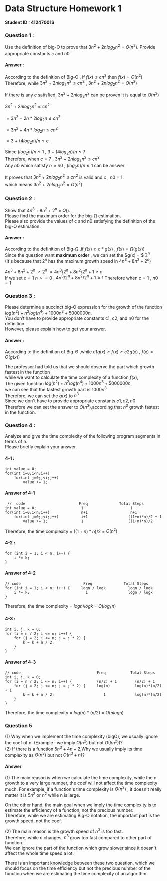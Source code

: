 # Data Structure Homework 1

**Student ID : 41247001S**

### Question 1 : 
Use the definition of big-O to prove that $3n^2$ + $2n log_2 n^2 = O(n^
2
)$. 
Provide appropriate constants $c$ and $n0$. 

#### Answer :

According to the definition of Big-O , if $f(x) \leq cn^2$ then $f(x) = O(n^2)$ <br>
Therefore, while  $3n^2$ + $2n log_2 n^2 \leq cn^2$ , $3n^2$ + $2n log_2 n^2 = O(n^2)$

If there is any $c$ satisfied, $3n^2$ + $2n log_2 n^2$ can be proven it is equal to $O(n^2)$


$3n^2$ + $2n log_2 n^2 \leq cn^2$ 

$= 3n^2$ + $2n * 2log_2 n \leq cn^2$

$= 3n^2$ + $4n * log_2 n \leq cn^2$

$= 3$ + $(4log_2 n)/n \leq c$

Since $(log_2 n)/n \leq 1$ , $3$ + $(4log_2 n)/n \leq 7$
<br> Therefore, when $c = 7$ , $3n^2$ + $2n log_2 n^2 \leq cn^2$ <br>
Any $n0$ which satisfy $n \geq n0$ , $(log_2 n)/n \leq 1$ can be answer
    
It proves that $3n^2$ + $2n log_2 n^2 \leq cn^2$ is valid and $c$ , $n0$ = 1. <br>
which means $3n^2$ + $2n log_2 n^2 = O(n^2)$

### Question 2 :

Show that $4n^3 + 8n^2 + 2^n$ = $Ω ( )$. <br>
Please find the maximum order for the big-Ω estimation. <br>
Please also provide the values of c and n0 satisfying the definition of the big-Ω estimation.<br>

#### Answer :

According to the definition of Big-Ω ,if $f(x) \geq c*g(x)$ , $f(x) = Ω(g(x))$ <br>
Since the question want **maximum order** , we can set the $g(x) = $  $2^n$ <br>
(It's because that $2^n$ has the maxinum growth speed in $4n^3 + 8n^2 + 2^n$)

$4n^3 + 8n^2 + 2^n$ $\geq 2^n$
$= 4n^3/2^n + 8n^2/2^n + 1 \geq c$ <br>
If we set $c = 1$
$n >= 0$ , $4n^3/2^n + 8n^2/2^n + 1 \geq 1$
Therefore when $c = 1$  , $n0 = 1$ <br>

### Question 3 :

Please determine a succinct big-Θ expression for the growth of the function $log(n^2) + n^2log(n^4) +1000n^3 + 5000000n$. <br>
You don’t have to provide appropriate constants c1, c2, and n0 for the
definition. <br> However, please explain how to get your answer. 

#### Answer :

According to the definition of Big-Θ ,while $c1g(x) \geq f(x) \geq c2g(x)$ , $f(x) = Θ(g(x))$ <br>

The professor had told us that we should observe the part which growth fastest in the function <br> while we want to calculate the time complexity of a function $f(x)$, <br>
The given function $log(n^2) + n^2log(n^4) +1000n^3 + 5000000n$, <br> we can see that the fastest growth part is $1000n^3$ <br>
Therefore, we can set the $g(x)$ to $n^3$<br>
Since we don't have to provide appropriate constants $c1 , c2 , n0$ <br>
Therefore we can set the answer to $Θ(n^3)$,according that $n^3$ growth fastest in the function. <br>

### Question 4 :

Analyze and give the time complexity of the following program segments in terms of n. <br>
Please briefly explain your answer.

#### 4-1 :
```cpp=
int value = 0;
for(int i=0;i<n;i++)
    for(int j=0;j<i;j++)
        value += 1;
```

#### Answer of 4-1

```cpp=
 //  code                        Freq              Total Steps
int value = 0;                    1                     1
for(int i=0;i<n;i++)              n+1                   n+1
    for(int j=0;j<i;j++)          i+1                  ((1+n)*n)/2 + 1
        value += 1;               1                    ((1+n)*n)/2
```

Therefore, the time complexity = $((1+n)*n)/2$ = $O(n^2)$

#### 4-2 :

```cpp=
for (int i = 1; i < n; i++) {
    i *= k;
}
```

#### Answer of 4-2 

```cpp=
// code                            Freq              Total Steps
for (int i = 1; i < n; i++) {     logn / logk          logn / logk
    i *= k;                         1                  logn / logk
}
```

Therefore, the time complexity = $logn / logk$ = $O(log_k n)$

#### 4-3 :

```cpp=
int i, j, k = 0;
for (i = n / 2; i <= n; i++) {
    for (j = 2; j <= n; j = j * 2) {
        k = k + n / 2;
    }
}
```

#### Answer of 4-3

```cpp=
// code                                  Freq           Total Steps
int i, j, k = 0;                          
for (i = n / 2; i <= n; i++) {           (n/2) + 1        (n/2) + 1
    for (j = 2; j <= n; j = j * 2) {     log(n)           log(n)*(n/2) + 1
        k = k + n / 2;                      1             log(n)*(n/2)
    }
}
```
Therefore, the time complexity = $log(n)*(n/2)$ = $O(nlogn)$


### Question 5

(1) Why when we implement the time complexity (bigO), we usually ignore the coef of n.
(Example : we imply $O(n^2)$ but not $O(5n^2)$)? <br>
(2) If there is a function $5n^3+4n+2$,Why we usually imply its time complexity as $O(n^3)$ but not $O(n
^3+n)$?

#### Answer 


(1) The main reason is when we calculate the time complexity, while the n growth to a very large number, the coef will not affect the time complexity much. For example, if a function's time complexity is $O(n^2)$ , it doesn't really matter it is $5n^2$ or $n^2$ while n is large. <br>

On the other hand, the main goal when we imply the time complexity is to estimate the efficiency of a function, not the precious number. <br>
Therefore, while we are estimating Big-O notation, the important part is the growth speed, not the coef.
<br>

(2) The main reason is the growth speed of $n^3$ is too fast. <br> Therefore, while $n$ changes, 
$n^3$ grow too fast compared to other part of function. <br>
We can ignore the part of the function which grow slower since it doesn't affect the whole time speed a lot. <br>


There is an important knowledge between these two question, which we should focus on the time efficiency but not the precious number of the function when we are estimating the time complexity of an algorithm.


